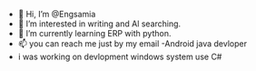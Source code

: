 - 👋 Hi, I’m @Engsamia
- 👀 I’m interested in writing and Al searching.
- 🌱 I’m currently learning ERP with python.
- 📫 you can  reach me just by my email 
-Android java devloper
- i was working on devlopment windows system use C#

